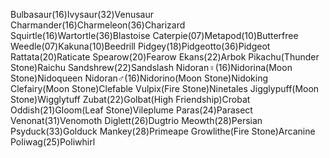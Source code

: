 Bulbasaur(16)Ivysaur(32)Venusaur
Charmander(16)Charmeleon(36)Charizard
Squirtle(16)Wartortle(36)Blastoise
Caterpie(07)Metapod(10)Butterfree
Weedle(07)Kakuna(10)Beedrill
Pidgey(18)Pidgeotto(36)Pidgeot
Rattata(20)Raticate
Spearow(20)Fearow
Ekans(22)Arbok
Pikachu(Thunder Stone)Raichu
Sandshrew(22)Sandslash
Nidoran♀(16)Nidorina(Moon Stone)Nidoqueen
Nidoran♂(16)Nidorino(Moon Stone)Nidoking
Clefairy(Moon Stone)Clefable
Vulpix(Fire Stone)Ninetales
Jigglypuff(Moon Stone)Wigglytuff
Zubat(22)Golbat(High Friendship)Crobat
Oddish(21)Gloom(Leaf Stone)Vileplume
Paras(24)Parasect
Venonat(31)Venomoth
Diglett(26)Dugtrio
Meowth(28)Persian
Psyduck(33)Golduck
Mankey(28)Primeape
Growlithe(Fire Stone)Arcanine
Poliwag(25)Poliwhirl

